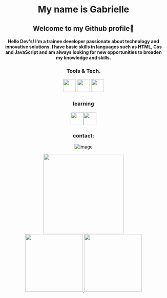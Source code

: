 <h1 align="center"> My name is Gabrielle </h1>

<h2 align="center"> Welcome to my Github profile🐸 </h2>


<h4 align="center"> Hello Dev's! I'm a trainee developer passionate about technology and innovative solutions. I have basic skills in languages such as HTML, Css and JavaScript and am always looking for new opportunities to broaden my knowledge and skills. </h4>


<h3 align="center"> Tools &amp; Tech. </h3>           

<p align="center">
<img src="https://cdn.jsdelivr.net/gh/devicons/devicon/icons/html5/html5-original.svg" width="40" height="40"/> <img src="https://cdn.jsdelivr.net/gh/devicons/devicon/icons/css3/css3-original.svg" width="40" height="40"/> <img src="https://cdn.jsdelivr.net/gh/devicons/devicon/icons/javascript/javascript-original.svg" width="40" height="40"/></p>


<h3 align="center"> learning </h3>

<p align="center"> <img src="https://cdn.jsdelivr.net/gh/devicons/devicon/icons/github/github-original.svg" width="40" height="40"/><img src="https://cdn.jsdelivr.net/gh/devicons/devicon/icons/git/git-original.svg" width="40" height="40"/> </p>

<h3 align="center">contact:</h3>

<div align="center">
  
 [![image](https://img.shields.io/badge/LinkedIn-0077B5?style=for-the-badge&logo=linkedin&logoColor=white&link=https://www.linkedin.com/in/gabrielle-t-773932135/)](https://www.linkedin.com/in/gabrielle-t-773932135/)
 
 
 <img src="https://user-images.githubusercontent.com/82898190/221376710-eba07802-bbde-4f3b-ab7b-bb979c97750e.png" width="250" height="250"/>
<div>
<a href="https://github.com/gabrielletasilva">
<img height="180em" src="https://github-readme-stats.vercel.app/api/top-langs/?username=gabrielletasilva&layout=compact&langs_count=7&theme=dracula"/>
<img height="180em" src="https://github-readme-stats.vercel.app/api?username=gabrielletasilva&show_icons=true&theme=dracula&include_all_commits=true&count_private=true"/>
</div>

 </div>
